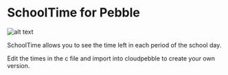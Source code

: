 # SchoolTime for Pebble


![alt text](http://ben624.com/gallery/213b3c6c9334a443ff9239a958c3bcec_160x160.png "watchface")

SchoolTime allows you to see the time left in each period of the school day.

Edit the times in the c file and import into cloudpebble to create your own version. 
